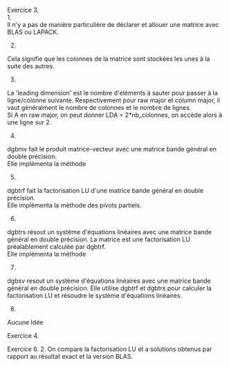 Exercice 3.  
1.  
Il n'y a pas de manière particulière de déclarer et allouer une matrice avec BLAS ou LAPACK.   

2.  
Cela signifie que les colonnes de la matrice sont stockées les unes à la suite des autres.  

3.  
La 'leading dimension' est le nombre d'éléments à sauter pour passer à la ligne/colonne suivante. Respectivement pour raw major et column major, il vaut généralment le nombre de colonnes et le nombre de lignes.  
Si A en raw major, on peut donner LDA = 2*nb_colonnes, on accède alors à une ligne sur 2.  

4.  
dgbmv fait le produit matrice-vecteur avec une matrice bande général en double précision.  
Elle implémenta la méthode 

5.  
dgbtrf fait la factorisation LU d'une matrice bande général en double précision.  
Elle implémenta la méthode des pivots partiels.

6.  
dgbtrs résout un système d'équations linéaires avec une matrice bande général en double précision. La matrice est une factorisation LU préalablement calculée par dgbtrf.  
Elle implémenta la méthode   

7.  
dgbsv resout un système d'équations linéaires avec une matrice bande général en double précision.
Elle utilise dgbtrf et dgbtrs pour calculer la factorisation LU et résoudre le système d'équations linéaires.  

8.  
Aucune Idée  

Exercice 4.  

Exercice 6.
2.
On compare la factorisation LU et a solutions obtenus par rapport au résultat exact et la version BLAS.
